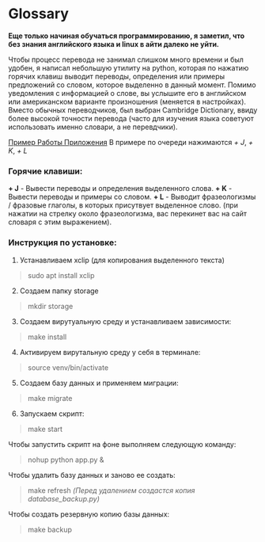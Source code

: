 # Glossary

**Еще только начиная обучаться программированию, я заметил, что без знания английского языка и linux в айти далеко не уйти.**

Чтобы процесс перевода не занимал слишком много времени и был удобен, я написал небольшую утилиту на python, которая по нажатию горячих клавиш выводит переводы, определения или примеры предложений со словом, которое выделенно в данный момент.
Помимо уведомления с информацией о слове, вы услышите его в английском или американском варианте произношения (меняется в настройках).
Вместо обычных переводчиков, был выбран Cambridge Dictionary, ввиду более высокой точности перевода (часто для изучения языка советуют использовать именно словари, а не перевдчики).

[Пример Работы Приложения](https://files.fm/u/9qxbhekawr#/view/8rt8s7uuzv)
В примере по очереди нажимаются 
*<ALT> + J*, *<ALT> + K*, *<ALT> + L*

### Горячие клавиши:
**<ALT> + J** - Вывести переводы и определения выделенного слова.
**<ALT> + K** - Вывести переводы и примеры со словом.
**<ALT> + L** - Выводит фразеологизмы / фразовые глаголы, в которых присутвует выделенное слово. 
(при нажатии на стрелку около фразеологизма, вас перекинет вас на сайт словаря с этим выражением).


### Инструкция по установке:
1. Устанавливаем xclip (для копирования выделенного текста)
> sudo apt install xclip
2. Создаем папку storage
> mkdir storage
3. Создаем вирутуальную среду и устанавливаем зависимости:
> make install
4. Активируем вирутальную среду у себя в терминале:
> source venv/bin/activate
5. Создаем базу данных и применяем миграции:
> make migrate
6. Запускаем скрипт:
> make start

Чтобы запустить скрипт на фоне выполняем следующую команду:
> nohup python app.py &

Чтобы удалить базу данных и заново ее создать:
> make refresh
*(Перед удалением создастся копия database_backup.py)*

Чтобы создать резервную копию базы данных:
> make backup